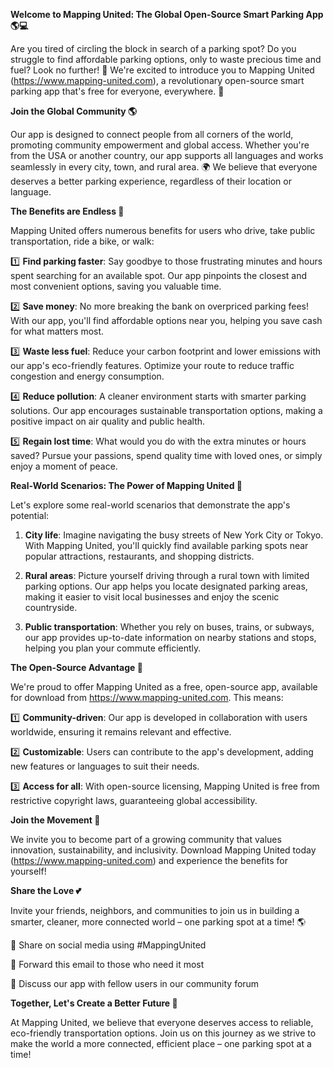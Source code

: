 **Welcome to Mapping United: The Global Open-Source Smart Parking App 🌎💻**

Are you tired of circling the block in search of a parking spot? Do you struggle to find affordable parking options, only to waste precious time and fuel? Look no further! 🤩 We're excited to introduce you to Mapping United (https://www.mapping-united.com), a revolutionary open-source smart parking app that's free for everyone, everywhere. 💸

**Join the Global Community 🌎**

Our app is designed to connect people from all corners of the world, promoting community empowerment and global access. Whether you're from the USA or another country, our app supports all languages and works seamlessly in every city, town, and rural area. 🌍 We believe that everyone deserves a better parking experience, regardless of their location or language.

**The Benefits are Endless 💪**

Mapping United offers numerous benefits for users who drive, take public transportation, ride a bike, or walk:

1️⃣ **Find parking faster**: Say goodbye to those frustrating minutes and hours spent searching for an available spot. Our app pinpoints the closest and most convenient options, saving you valuable time.

2️⃣ **Save money**: No more breaking the bank on overpriced parking fees! With our app, you'll find affordable options near you, helping you save cash for what matters most.

3️⃣ **Waste less fuel**: Reduce your carbon footprint and lower emissions with our app's eco-friendly features. Optimize your route to reduce traffic congestion and energy consumption.

4️⃣ **Reduce pollution**: A cleaner environment starts with smarter parking solutions. Our app encourages sustainable transportation options, making a positive impact on air quality and public health.

5️⃣ **Regain lost time**: What would you do with the extra minutes or hours saved? Pursue your passions, spend quality time with loved ones, or simply enjoy a moment of peace.

**Real-World Scenarios: The Power of Mapping United 🌆**

Let's explore some real-world scenarios that demonstrate the app's potential:

1. **City life**: Imagine navigating the busy streets of New York City or Tokyo. With Mapping United, you'll quickly find available parking spots near popular attractions, restaurants, and shopping districts.

2. **Rural areas**: Picture yourself driving through a rural town with limited parking options. Our app helps you locate designated parking areas, making it easier to visit local businesses and enjoy the scenic countryside.

3. **Public transportation**: Whether you rely on buses, trains, or subways, our app provides up-to-date information on nearby stations and stops, helping you plan your commute efficiently.

**The Open-Source Advantage 🤝**

We're proud to offer Mapping United as a free, open-source app, available for download from https://www.mapping-united.com. This means:

1️⃣ **Community-driven**: Our app is developed in collaboration with users worldwide, ensuring it remains relevant and effective.

2️⃣ **Customizable**: Users can contribute to the app's development, adding new features or languages to suit their needs.

3️⃣ **Access for all**: With open-source licensing, Mapping United is free from restrictive copyright laws, guaranteeing global accessibility.

**Join the Movement 🌟**

We invite you to become part of a growing community that values innovation, sustainability, and inclusivity. Download Mapping United today (https://www.mapping-united.com) and experience the benefits for yourself!

**Share the Love 💕**

Invite your friends, neighbors, and communities to join us in building a smarter, cleaner, more connected world – one parking spot at a time! 🌎

📲 Share on social media using #MappingUnited

📨 Forward this email to those who need it most

💬 Discuss our app with fellow users in our community forum

**Together, Let's Create a Better Future 🌟**

At Mapping United, we believe that everyone deserves access to reliable, eco-friendly transportation options. Join us on this journey as we strive to make the world a more connected, efficient place – one parking spot at a time!